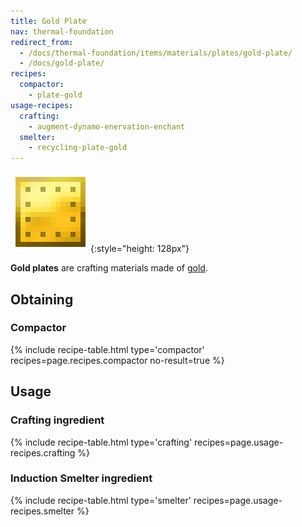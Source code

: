 ```yaml
---
title: Gold Plate
nav: thermal-foundation
redirect_from:
  - /docs/thermal-foundation/items/materials/plates/gold-plate/
  - /docs/gold-plate/
recipes:
  compactor:
    - plate-gold
usage-recipes:
  crafting:
    - augment-dynamo-enervation-enchant
  smelter:
    - recycling-plate-gold
---
```


![Gold plate](/assets/images/thermal-foundation/plate-gold.png){:style="height: 128px"}


**Gold plates** are crafting materials made of
[gold](https://minecraft.gamepedia.com/Gold_Ingot).


Obtaining
---------

### Compactor
{% include recipe-table.html type='compactor' recipes=page.recipes.compactor no-result=true %}


Usage
-----

### Crafting ingredient
{% include recipe-table.html type='crafting' recipes=page.usage-recipes.crafting %}

### Induction Smelter ingredient
{% include recipe-table.html type='smelter' recipes=page.usage-recipes.smelter %}
